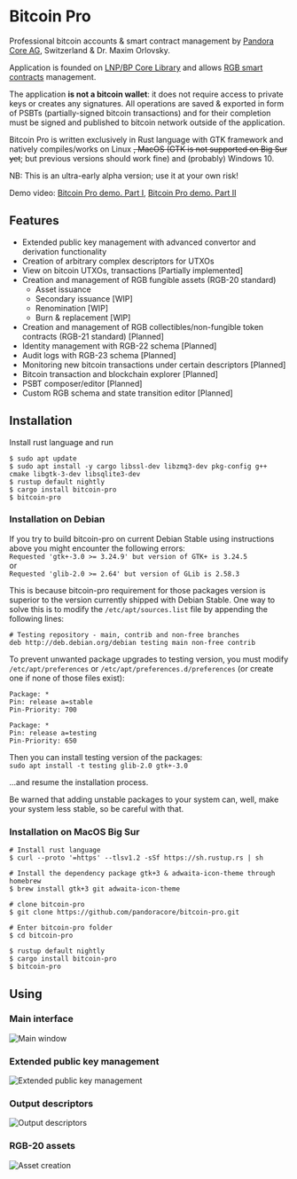 # Bitcoin Pro

Professional bitcoin accounts & smart contract management by 
[Pandora Core AG](https://pandoracore.com), Switzerland & Dr. Maxim Orlovsky.

Application is founded on [LNP/BP Core Library](https://github.com/LNP-BP/rust-lnpbp)
and allows [RGB smart contracts](https://rgb-org.github.io) management.

The application **is not a bitcoin wallet**: it does not require access to 
private keys or creates any signatures. All operations are saved & exported in 
form of PSBTs (partially-signed bitcoin transactions) and for their completion
must be signed and published to bitcoin network outside of the application.

Bitcoin Pro is written exclusively in Rust language with GTK framework and 
natively compiles/works on Linux ~~, MacOS (GTK is not supported on Big Sur yet~~; 
but previous versions should work fine) and (probably) Windows 10.

NB: This is an ultra-early alpha version; use it at your own risk!

Demo video: [Bitcoin Pro demo. Part I](https://youtu.be/RkUHmgMUVrI), [Bitcoin Pro demo. Part II](https://youtu.be/iWJBikv0mbI)

## Features

* Extended public key management with advanced convertor and derivation 
  functionality
* Creation of arbitrary complex descriptors for UTXOs
* View on bitcoin UTXOs, transactions [Partially implemented]
* Creation and management of RGB fungible assets (RGB-20 standard)
  - Asset issuance
  - Secondary issuance [WIP]
  - Renomination [WIP]
  - Burn & replacement [WIP]
* Creation and management of RGB collectibles/non-fungible token contracts 
  (RGB-21 standard) [Planned]
* Identity management with RGB-22 schema [Planned]
* Audit logs with RGB-23 schema [Planned]
* Monitoring new bitcoin transactions under certain descriptors [Planned]
* Bitcoin transaction and blockchain explorer [Planned]
* PSBT composer/editor [Planned]
* Custom RGB schema and state transition editor [Planned]

## Installation

Install rust language and run

```constole
$ sudo apt update
$ sudo apt install -y cargo libssl-dev libzmq3-dev pkg-config g++ cmake libgtk-3-dev libsqlite3-dev
$ rustup default nightly
$ cargo install bitcoin-pro
$ bitcoin-pro
```

### Installation on Debian

If you try to build bitcoin-pro on current Debian Stable using instructions above you might encounter the following errors:  
`Requested 'gtk+-3.0 >= 3.24.9' but version of GTK+ is 3.24.5`  
or  
`Requested 'glib-2.0 >= 2.64' but version of GLib is 2.58.3`

This is because bitcoin-pro requirement for those packages version is superior to the version currently shipped with Debian Stable. One way to solve this is to modify the `/etc/apt/sources.list` file by appending the following lines:
```
# Testing repository - main, contrib and non-free branches
deb http://deb.debian.org/debian testing main non-free contrib
```

To prevent unwanted package upgrades to testing version, you must modify `/etc/apt/preferences` or `/etc/apt/preferences.d/preferences` (or create one if none of those files exist):
```
Package: *
Pin: release a=stable
Pin-Priority: 700

Package: *
Pin: release a=testing
Pin-Priority: 650
```

Then you can install testing version of the packages:  
`sudo apt install -t testing glib-2.0 gtk+-3.0`

...and resume the installation process.

Be warned that adding unstable packages to your system can, well, make your system less stable, so be careful with that. 

### Installation on MacOS Big Sur
```
# Install rust language
$ curl --proto '=https' --tlsv1.2 -sSf https://sh.rustup.rs | sh

# Install the dependency package gtk+3 & adwaita-icon-theme through homebrew
$ brew install gtk+3 git adwaita-icon-theme

# clone bitcoin-pro
$ git clone https://github.com/pandoracore/bitcoin-pro.git

# Enter bitcoin-pro folder
$ cd bitcoin-pro

$ rustup default nightly
$ cargo install bitcoin-pro
$ bitcoin-pro
```

## Using

### Main interface

![Main window](https://github.com/pandoracore/bitcoin-pro/raw/v0.1.0-beta.1/doc/ui/main_app.png)

### Extended public key management

![Extended public key management](https://github.com/pandoracore/bitcoin-pro/raw/v0.1.0-beta.1/doc/ui/xpub_dlg.png)

### Output descriptors

![Output descriptors](https://github.com/pandoracore/bitcoin-pro/raw/v0.1.0-beta.1/doc/ui/descriptors.png)

### RGB-20 assets

![Asset creation](https://github.com/pandoracore/bitcoin-pro/raw/v0.1.0-beta.1/doc/ui/asset_creation.png)
